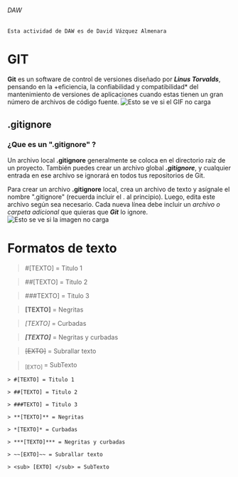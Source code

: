
###### DAW
```Esta actividad de DAW es de David Vázquez Almenara```

# GIT
**Git** es un software de control de versiones diseñado por ***Linus Torvalds***, pensando en la +eficiencia, la confiabilidad y compatibilidad* del mantenimiento de versiones de aplicaciones cuando estas tienen un gran número de archivos de código fuente.
![Esto se ve si el GIF no carga](https://raw.githubusercontent.com/gist/ManulMax/2d20af60d709805c55fd784ca7cba4b9/raw/bcfeac7604f674ace63623106eb8bb8471d844a6/github.gif)


## .gitignore

### ¿Que es un ".gitignore" ?
Un archivo local **.gitignore** generalmente se coloca en el directorio raíz de un proyecto. También puedes crear un archivo global ***.gitignore***, y cualquier entrada en ese archivo se ignorará en todos tus repositorios de Git.

Para crear un archivo **.gitignore** local, crea un archivo de texto y asígnale el nombre ".gitignore" (recuerda incluir el . al principio). Luego, edita este archivo según sea necesario. Cada nueva línea debe incluir un *archivo o carpeta adicional* que quieras que ***Git*** lo ignore.
![Esto se ve si la imagen no carga](https://i0.wp.com/www.alphr.com/wp-content/uploads/2020/08/Whats-a-GITIGNORE-File-How-To-Use-One.jpg?fit=1200%2C666&ssl=1)


# Formatos de texto
> #[TEXTO] = Titulo 1

> ##[TEXTO] = Titulo 2

> ###TEXTO] = Titulo 3

> **[TEXTO]** = Negritas

> *[TEXTO]* = Curbadas

> ***[TEXTO]*** = Negritas y curbadas

> ~~[EXTO]~~ = Subrallar texto

> <sub> [EXTO] </sub> = SubTexto

```
> #[TEXTO] = Titulo 1

> ##[TEXTO] = Titulo 2

> ###TEXTO] = Titulo 3

> **[TEXTO]** = Negritas

> *[TEXTO]* = Curbadas

> ***[TEXTO]*** = Negritas y curbadas

> ~~[EXTO]~~ = Subrallar texto

> <sub> [EXTO] </sub> = SubTexto

```

